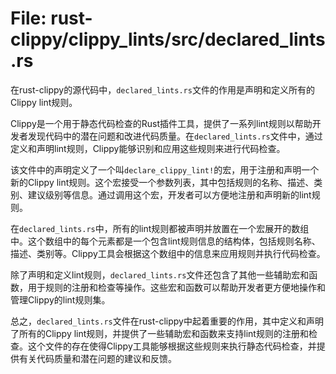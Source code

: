 # File: rust-clippy/clippy_lints/src/declared_lints.rs

在rust-clippy的源代码中，`declared_lints.rs`文件的作用是声明和定义所有的Clippy lint规则。

Clippy是一个用于静态代码检查的Rust插件工具，提供了一系列lint规则以帮助开发者发现代码中的潜在问题和改进代码质量。在`declared_lints.rs`文件中，通过定义和声明lint规则，Clippy能够识别和应用这些规则来进行代码检查。

该文件中的声明定义了一个叫`declare_clippy_lint!`的宏，用于注册和声明一个新的Clippy lint规则。这个宏接受一个参数列表，其中包括规则的名称、描述、类别、建议级别等信息。通过调用这个宏，开发者可以方便地注册和声明新的lint规则。

在`declared_lints.rs`中，所有的lint规则都被声明并放置在一个宏展开的数组中。这个数组中的每个元素都是一个包含lint规则信息的结构体，包括规则名称、描述、类别等。Clippy工具会根据这个数组中的信息来应用规则并执行代码检查。

除了声明和定义lint规则，`declared_lints.rs`文件还包含了其他一些辅助宏和函数，用于规则的注册和检查等操作。这些宏和函数可以帮助开发者更方便地操作和管理Clippy的lint规则集。

总之，`declared_lints.rs`文件在rust-clippy中起着重要的作用，其中定义和声明了所有的Clippy lint规则，并提供了一些辅助宏和函数来支持lint规则的注册和检查。这个文件的存在使得Clippy工具能够根据这些规则来执行静态代码检查，并提供有关代码质量和潜在问题的建议和反馈。

